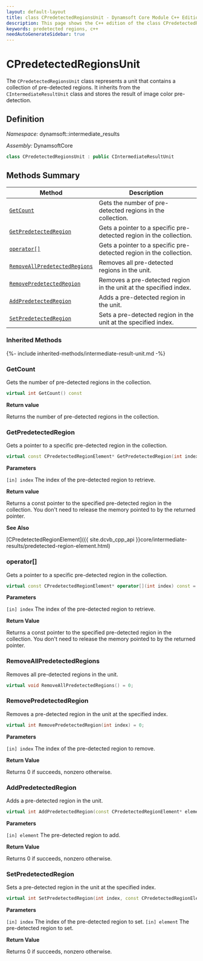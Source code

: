 ```yaml
---
layout: default-layout
title: class CPredetectedRegionsUnit - Dynamsoft Core Module C++ Edition API Reference
description: This page shows the C++ edition of the class CPredetectedRegionsUnit in Dynamsoft Core Module.
keywords: predetected regions, c++
needAutoGenerateSidebar: true
---
```


# CPredetectedRegionsUnit

The `CPredetectedRegionsUnit` class represents a unit that contains a collection of pre-detected regions. It inherits from the `CIntermediateResultUnit` class and stores the result of image color pre-detection.

## Definition

*Namespace:* dynamsoft::intermediate_results

*Assembly:* DynamsoftCore

```cpp
class CPredetectedRegionsUnit : public CIntermediateResultUnit
```

## Methods Summary

| Method | Description |
|--------|-------------|
| [`GetCount`](#getcount) | Gets the number of pre-detected regions in the collection. |
| [`GetPredetectedRegion`](#getpredetectedregion) | Gets a pointer to a specific pre-detected region in the collection. |
| [`operator[]`](#operator) | Gets a pointer to a specific pre-detected region in the collection. |
| [`RemoveAllPredetectedRegions`](#removeallpredetectedregions) | Removes all pre-detected regions in the unit. |
| [`RemovePredetectedRegion`](#removepredetectedregion) | Removes a pre-detected region in the unit at the specified index. |
| [`AddPredetectedRegion`](#addpredetectedregion) | Adds a pre-detected region in the unit. |
| [`SetPredetectedRegion`](#setpredetectedregion) | Sets a pre-detected region in the unit at the specified index. |

### Inherited Methods

{%- include inherited-methods/intermediate-result-unit.md -%}

### GetCount

Gets the number of pre-detected regions in the collection.

```cpp
virtual int GetCount() const
```

**Return value**

Returns the number of pre-detected regions in the collection.

### GetPredetectedRegion

Gets a pointer to a specific pre-detected region in the collection.

```cpp
virtual const CPredetectedRegionElement* GetPredetectedRegion(int index) const
```

**Parameters**

`[in] index` The index of the pre-detected region to retrieve.

**Return value**

Returns a const pointer to the specified pre-detected region in the collection. You don't need to release the memory pointed to by the returned pointer.

**See Also**

[CPredetectedRegionElement]({{ site.dcvb_cpp_api }}core/intermediate-results/predetected-region-element.html)

### operator[]

Gets a pointer to a specific pre-detected region in the collection.

```cpp
virtual const CPredetectedRegionElement* operator[](int index) const = 0;
```

**Parameters** 

`[in] index` The index of the pre-detected region to retrieve.

**Return Value**

Returns a const pointer to the specified pre-detected region in the collection. You don't need to release the memory pointed to by the returned pointer.

### RemoveAllPredetectedRegions

Removes all pre-detected regions in the unit.

```cpp
virtual void RemoveAllPredetectedRegions() = 0;
```

### RemovePredetectedRegion

Removes a pre-detected region in the unit at the specified index.

```cpp
virtual int RemovePredetectedRegion(int index) = 0;
```

**Parameters**

`[in] index` The index of the pre-detected region to remove.

**Return Value**

Returns 0 if succeeds, nonzero otherwise.

### AddPredetectedRegion

Adds a pre-detected region in the unit.

```cpp
virtual int AddPredetectedRegion(const CPredetectedRegionElement* element, const double matrixToOriginalImage[9] =  IDENTITY_MATRIX) = 0;
```

**Parameters**

`[in] element` The pre-detected region to add.

**Return Value**

Returns 0 if succeeds, nonzero otherwise.

### SetPredetectedRegion

Sets a pre-detected region in the unit at the specified index.

```cpp
virtual int SetPredetectedRegion(int index, const CPredetectedRegionElement* element, const double matrixToOriginalImage[9] =  IDENTITY_MATRIX) = 0;
```

**Parameters** 

`[in] index` The index of the pre-detected region to set.
`[in] element` The pre-detected region to set.

**Return Value**

Returns 0 if succeeds, nonzero otherwise.
